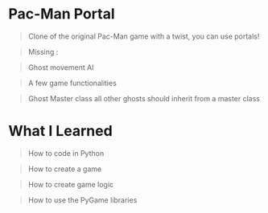 # Pac-Man Portal

> Clone of the original Pac-Man game with a twist, you can use portals!

> Missing : 

  > Ghost movement AI
  
  > A few game functionalities
  
  > Ghost Master class all other ghosts should inherit from a master class

# What I Learned

> How to code in Python

> How to create a game 

> How to create game logic

> How to use the PyGame libraries
